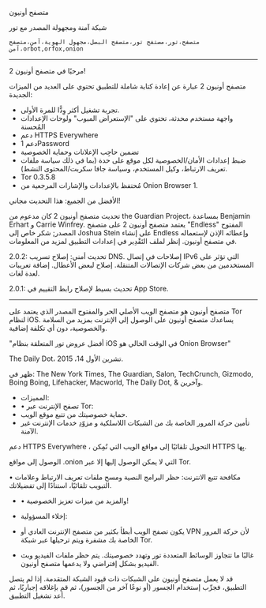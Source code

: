 متصفح أونيون

شبكة آمنة ومجهولة المصدر مع تور

`متصفح،تور،مصتفح تور،متصفح البصل،مجهول الهوية،آمن،متصفح آمن،orbot,orfox,onion`

---

مرحبًا في متصفح أونيون 2!

متصفح أونيون 2 عبارة عن إعادة كتابة شاملة للتطبيق تحتوي على العديد من الميزات الجديدة:

* تجربة تشغيل أكثر وِدًّا للمرة الأولى.
* واجهة مستخدم محدثة، تحتوي على "الإستعراض المبوب" ولوحات الإعدادات المُحسنة
* دعم HTTPS Everywhere
* دعم 1Password
* تضمين حاجِب الإعلانات وحماية الخصوصية
* ضبط إعدادات الأمان/الخصوصية لكل موقع على حدة (بما في ذلك سياسة ملفات تعريف الارتباط، وكيل المستخدم، وسياسة جافا سكربت/المحتوى النشط).
* Tor 0.3.5.8
* مُحتفظ بالإعدادات والإشارات المرجعية من Onion Browser 1.

الأفضل من الجميع: هذا التحديث مجاني!

تحديث متصفح أونيون 2 كان مدعوم من the Guardian Project، بمساعدة Benjamin Erhart و Carrie Winfrey. يعتمد متصفح أونيون 2 على متصفح "Endless" المفتوح المصدر; شكر خاص إلى Joshua Stein على إنشاء Endless وإعطائه الإذن لإستعماله في متصفح أونيون. إنظر لملف التَقْدِير في إعدادات التطبيق لمزيد من المعلومات.

2.0.2: تحديث أمني: إصلاح تسريب DNS. إصلاحات في إتصال IPv6 التي تؤثر على المستخدمين من بعض شركات الإتصالات المتنقلة. إصلاح لبعض الأعطال. إضافة تعريبات لعدة لغات.

2.0.1: تحديث بسيط لإصلاح رابط التقييم في App Store.

---

متصفح أونيون هو متصفح الويب الأصلي الحر والمفتوح المصدر الذي يعتمد على Tor لنظام iOS. يساعدك متصفح أونيون على الوصول إلى الإنترنت بمزيد من السلامة والخصوصية، دون أي تكلفة إضافية.

"أفضل عروض تور المتعلقة بنظام iOS في الوقت الحالي هو Onion Browser"

The Daily Dot، تشرين الأول 14، 2015.

ظهر في: The New York Times, The Guardian, Salon, TechCrunch, Gizmodo, Boing Boing, Lifehacker, Macworld, The Daily Dot, & وآخرين.
- المميزات:
- • تصفح الإنترنت عبر Tor:
- حماية خصوصيتك من تتبع موقع الويب.
- تأمين حركة المرور الخاصة بك من الشبكات اللاسلكية و مزوّدِ خدمات الإنترنت غير الآمنة.

دعم HTTPS Everywhere ، التحويل تلقائيًا إلى مواقع الويب التي تُمِكن HTTPS بِها.

الوصول إلى مواقع .onion التي لا يمكن الوصول إليها إلا عبر Tor.

• مكافحة تتبع الانترنت: حظر البرامج النصية ومسح ملفات تعريف الارتباط وعلامات التبويب تلقائيًا، استنادًا إلى تفضيلاتك.
- • والمزيد من ميزات تعزيز الخصوصية!

- إخلاء المسؤولية:

- يكون تصفح الويب أبطأ بكثير من متصفح الإنترنت العادي أو VPN لأن حركة المرور الخاصة بك مشفرة ويتم ترحيلها عبر شبكة Tor.

- غالبًا ما تتجاوز الوسائط المتعددة تور وتهدد خصوصيتك. يتم حظر ملفات الفيديو وبث الفيديو بشكل إفتراضي ولا يدعمها متصفح أونيون.

قد لا يعمل متصفح أونيون على الشبكات ذات قيود الشبكة المتقدمة. إذا لم يتصل التطبيق، فجرِّب إستخدام الجسور (أو نوعًا آخر من الجسور)، ثم قم بإغلاقه إجباريًا، ثم أعد تشغيل التطبيق.

